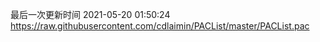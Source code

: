最后一次更新时间 2021-05-20 01:50:24
https://raw.githubusercontent.com/cdlaimin/PACList/master/PACList.pac


